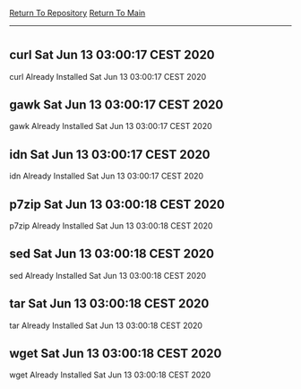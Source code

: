 [Return To Repository](https://github.com/bast69/piholeparser/)
[Return To Main](https://github.com/bast69/piholeparser/blob/master/RecentRunLogs/Mainlog.md)
____________________________________
# 
## curl Sat Jun 13 03:00:17 CEST 2020
curl Already Installed Sat Jun 13 03:00:17 CEST 2020
## gawk Sat Jun 13 03:00:17 CEST 2020
gawk Already Installed Sat Jun 13 03:00:17 CEST 2020
## idn Sat Jun 13 03:00:17 CEST 2020
idn Already Installed Sat Jun 13 03:00:17 CEST 2020
## p7zip Sat Jun 13 03:00:18 CEST 2020
p7zip Already Installed Sat Jun 13 03:00:18 CEST 2020
## sed Sat Jun 13 03:00:18 CEST 2020
sed Already Installed Sat Jun 13 03:00:18 CEST 2020
## tar Sat Jun 13 03:00:18 CEST 2020
tar Already Installed Sat Jun 13 03:00:18 CEST 2020
## wget Sat Jun 13 03:00:18 CEST 2020
wget Already Installed Sat Jun 13 03:00:18 CEST 2020
